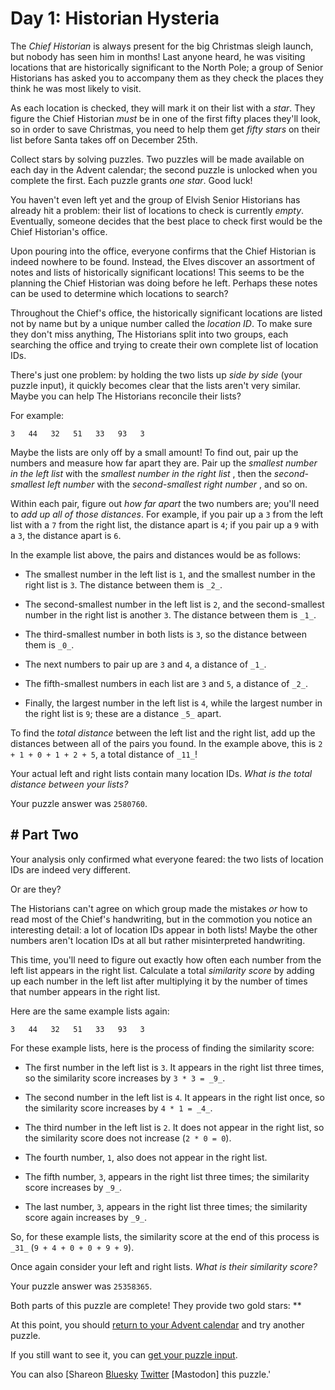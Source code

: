 # Day 1: Historian Hysteria #

The _Chief Historian_ is always present for the big Christmas sleigh launch,
but nobody has seen him in months! Last anyone heard, he was visiting
locations that are historically significant to the North Pole; a group of
Senior Historians has asked you to accompany them as they check the places
they think he was most likely to visit.



As each location is checked, they will mark it on their list with a _star_.
They figure the Chief Historian _must_ be in one of the first fifty places
they'll look, so in order to save Christmas, you need to help them get _fifty
stars_ on their list before Santa takes off on December 25th.



Collect stars by solving puzzles. Two puzzles will be made available on each
day in the Advent calendar; the second puzzle is unlocked when you complete
the first. Each puzzle grants _one star_. Good luck!



You haven't even left yet and the group of Elvish Senior Historians has
already hit a problem: their list of locations to check is currently _empty_.
Eventually, someone decides that the best place to check first would be the
Chief Historian's office.



Upon pouring into the office, everyone confirms that the Chief Historian is
indeed nowhere to be found. Instead, the Elves discover an assortment of notes
and lists of historically significant locations! This seems to be the planning
the Chief Historian was doing before he left. Perhaps these notes can be used
to determine which locations to search?



Throughout the Chief's office, the historically significant locations are
listed not by name but by a unique number called the _location ID_. To make
sure they don't miss anything, The Historians split into two groups, each
searching the office and trying to create their own complete list of location
IDs.



There's just one problem: by holding the two lists up _side by side_ (your
puzzle input), it quickly becomes clear that the lists aren't very similar.
Maybe you can help The Historians reconcile their lists?



For example:



    
    
    3   44   32   51   33   93   3



Maybe the lists are only off by a small amount! To find out, pair up the
numbers and measure how far apart they are. Pair up the _smallest number in
the left list_ with the _smallest number in the right list_ , then the
_second-smallest left number_ with the _second-smallest right number_ , and so
on.



Within each pair, figure out _how far apart_ the two numbers are; you'll need
to _add up all of those distances_. For example, if you pair up a `3` from the
left list with a `7` from the right list, the distance apart is `4`; if you
pair up a `9` with a `3`, the distance apart is `6`.



In the example list above, the pairs and distances would be as follows:





  * The smallest number in the left list is `1`, and the smallest number in the right list is `3`. The distance between them is `_2_`.


  * The second-smallest number in the left list is `2`, and the second-smallest number in the right list is another `3`. The distance between them is `_1_`.


  * The third-smallest number in both lists is `3`, so the distance between them is `_0_`.


  * The next numbers to pair up are `3` and `4`, a distance of `_1_`.


  * The fifth-smallest numbers in each list are `3` and `5`, a distance of `_2_`.


  * Finally, the largest number in the left list is `4`, while the largest number in the right list is `9`; these are a distance `_5_` apart.




To find the _total distance_ between the left list and the right list, add up
the distances between all of the pairs you found. In the example above, this
is `2 + 1 + 0 + 1 + 2 + 5`, a total distance of `_11_`!



Your actual left and right lists contain many location IDs. _What is the total
distance between your lists?_



Your puzzle answer was `2580760`.

## # Part Two #

Your analysis only confirmed what everyone feared: the two lists of location
IDs are indeed very different.



Or are they?



The Historians can't agree on which group made the mistakes _or_ how to read
most of the Chief's handwriting, but in the commotion you notice an
interesting detail: a lot of location IDs appear in both lists! Maybe the
other numbers aren't location IDs at all but rather misinterpreted
handwriting.



This time, you'll need to figure out exactly how often each number from the
left list appears in the right list. Calculate a total _similarity score_ by
adding up each number in the left list after multiplying it by the number of
times that number appears in the right list.



Here are the same example lists again:



    
    
    3   44   32   51   33   93   3



For these example lists, here is the process of finding the similarity score:





  * The first number in the left list is `3`. It appears in the right list three times, so the similarity score increases by `3 * 3 = _9_`.


  * The second number in the left list is `4`. It appears in the right list once, so the similarity score increases by `4 * 1 = _4_`.


  * The third number in the left list is `2`. It does not appear in the right list, so the similarity score does not increase (`2 * 0 = 0`).


  * The fourth number, `1`, also does not appear in the right list.


  * The fifth number, `3`, appears in the right list three times; the similarity score increases by `_9_`.


  * The last number, `3`, appears in the right list three times; the similarity score again increases by `_9_`.




So, for these example lists, the similarity score at the end of this process
is `_31_` (`9 + 4 + 0 + 0 + 9 + 9`).



Once again consider your left and right lists. _What is their similarity
score?_



Your puzzle answer was `25358365`.

Both parts of this puzzle are complete! They provide two gold stars: **



At this point, you should [return to your Advent calendar](/2024) and try
another puzzle.



If you still want to see it, you can [get your puzzle input](1/input).



You can also [Shareon
[Bluesky](https://bsky.app/intent/compose?text=I%27ve+completed+%22Historian+Hysteria%22+%2D+Day+1+%2D+Advent+of+Code+2024+%23AdventOfCode+https%3A%2F%2Fadventofcode%2Ecom%2F2024%2Fday%2F1)
[Twitter](https://twitter.com/intent/tweet?text=I%27ve+completed+%22Historian+Hysteria%22+%2D+Day+1+%2D+Advent+of+Code+2024&url=https%3A%2F%2Fadventofcode%2Ecom%2F2024%2Fday%2F1&related=ericwastl&hashtags=AdventOfCode)
[Mastodon] this puzzle.'


